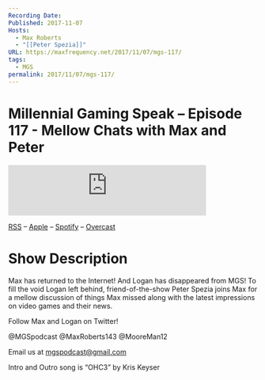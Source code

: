 ```yaml
---
Recording Date: 
Published: 2017-11-07
Hosts:
  - Max Roberts
  - "[[Peter Spezia]]"
URL: https://maxfrequency.net/2017/11/07/mgs-117/
tags:
  - MGS
permalink: 2017/11/07/mgs-117/
---
```

# Millennial Gaming Speak – Episode 117 - Mellow Chats with Max and Peter

<iframe src="https://podcasters.spotify.com/pod/show/millennialgamingspeak/embed/episodes/Episode-117-Mellow-Chats-with-Max-and-Peter-e1adhqn/a-a6ts407" height="102px" width="400px" frameborder="0" scrolling="no"></iframe>

[RSS](https://anchor.fm/s/74aa3858/podcast/rss) – [Apple](https://podcasts.apple.com/us/podcast/episode-3-gdc-wrap-up/id1000915981?i=1000542222515) – [Spotify](https://open.spotify.com/episode/7wePXT4Bt22LWifVLx3n8y) – [Overcast](https://overcast.fm/+EtIgeWxEU)

# Show Description

Max has returned to the Internet! And Logan has disappeared from MGS! To fill the void Logan left behind, friend-of-the-show Peter Spezia joins Max for a mellow discussion of things Max missed along with the latest impressions on video games and their news.

Follow Max and Logan on Twitter!

@MGSpodcast
@MaxRoberts143
@MooreMan12

Email us at mgspodcast@gmail.com

Intro and Outro song is “OHC3” by Kris Keyser
